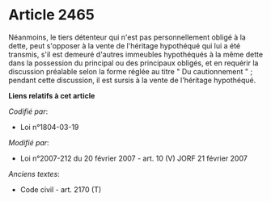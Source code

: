 # Article 2465

Néanmoins, le tiers détenteur qui n'est pas personnellement obligé à la dette, peut s'opposer à la vente de l'héritage
hypothéqué qui lui a été transmis, s'il est demeuré d'autres immeubles hypothéqués à la même dette dans la possession du
principal ou des principaux obligés, et en requérir la discussion préalable selon la forme réglée au titre " Du cautionnement
" ; pendant cette discussion, il est sursis à la vente de l'héritage hypothéqué.

**Liens relatifs à cet article**

_Codifié par_:

  - Loi n°1804-03-19

_Modifié par_:

  - Loi n°2007-212 du 20 février 2007 - art. 10 (V) JORF 21 février 2007

_Anciens textes_:

  - Code civil - art. 2170 (T)
